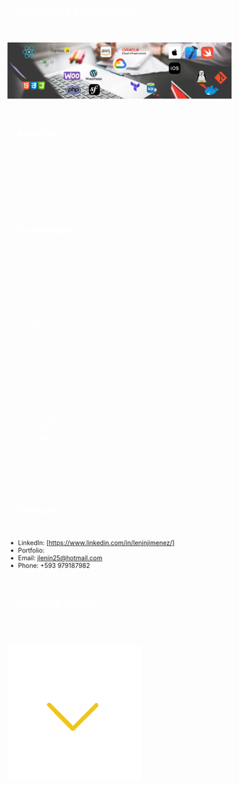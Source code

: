 <div align="center" style="background-color: #00000; color:#ffffff; padding: 20px;">
    <h1 align="left" style="color:#ffffff">Software developer</h1>
</div>

![](Galery/portada2_1.png)

<div align="center" style="background-color: #00000; color:#ffffff; padding: 20px;">
    <h2 align="justify" style="color:#ffffff">About me</h2>
    <p align="justify" style="color:#ffffff">Experienced iOS Developer with over 2 years of professional experience in creating software solutions tailored to
project needs. I have a strong background in Swift, specializing in Javascript, and expertise in mobile development
using React Native</p>
</div>

### 

<div align="center" style="background-color: #00000; color:#ffffff; padding: 20px;">
    <h2 align="justify" style="color:#ffffff">Technologies</h2>
    <div align="justify" style="background-color: #00000; color:#ffffff; padding: 20px;>
        <h3 align="justify" style="color:#ffffff">Programming languages</h3>
        <div>
            <ul>
                <li>iOS, Swift</li>
                <li>Javascript</li>
                <li>Python</li>
                <li>Php</li>
            </ul>
        </div>
    </div>
    <div align="justify" style="background-color: #00000; color:#ffffff; padding: 20px;>
        <h3 align="justify" style="color:#ffffff">Frameworks</h3>
        <div>
            <ul>
                <li>React.JS</li>
                <li>React Native</li>
                <li>Express.JS - Next.JS</li>
                <li>Flask - Django</li>
            </ul>
        </div>
    </div>
     <div align="justify" style="background-color: #00000; color:#ffffff; padding: 20px;>
        <h3 align="justify" style="color:#ffffff">Tools</h3>
        <div>
            <ul>
                <li>Git</li>
                <li>Postman</li>
                <li>Webpack</li>
                <li>Linux</li>
                <li>Figma</li>
                <li>Bootstrap</li>
            </ul>
        </div>
    </div>   
</div>

### 

<div align="center" style="background-color: #00000; color:#ffffff; padding: 20px;">
    <h2 align="justify" style="color:#ffffff">Contacts</h2>
</div>

- LinkedIn: [https://www.linkedin.com/in/leninjimenez/]
- Portfolio: 
- Email: jlenin25@hotmail.com
- Phone: +593 979187982

<div align="center" style="background-color: #00000; color:#ffffff; padding: 20px;">
    <h2 align="justify" style="color:#ffffff">Important Projects</h2>
    <p align="justify" style="color:#ffffff">I show you some of my most important projects</p>
</div>

![](Galery/arrowdown2.gif)
